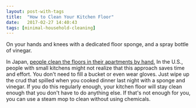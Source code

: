 ```yaml
---
layout: post-with-tags
title:  "How to Clean Your Kitchen Floor"
date:   2017-02-27 14:40:43
tags: [minimal-household-cleaning]
---
```


On your hands and knees with a dedicated floor sponge, and a spray bottle of vinegar. 

In Japan, [people clean the floors in their apartments by hand.](https://www.youtube.com/watch?v=h-vbm9ShZWE) In the U.S., people with small kitchens might not realize that this approach saves time and effort. You don't need to fill a bucket or even wear gloves. Just wipe up the crud that spilled when you cooked dinner last night with a sponge and vinegar. If you do this regularly enough, your kitchen floor will stay clean enough that you don't have to do anything else. If that's not enough for you, you can use a steam mop to clean without using chemicals.
